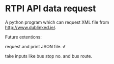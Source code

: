 RTPI API data request
====================

A python program which can request XML file from http://www.dublinked.ie/.

Future extentions:

request and print JSON file. √

take inputs like bus stop no. and bus route.

